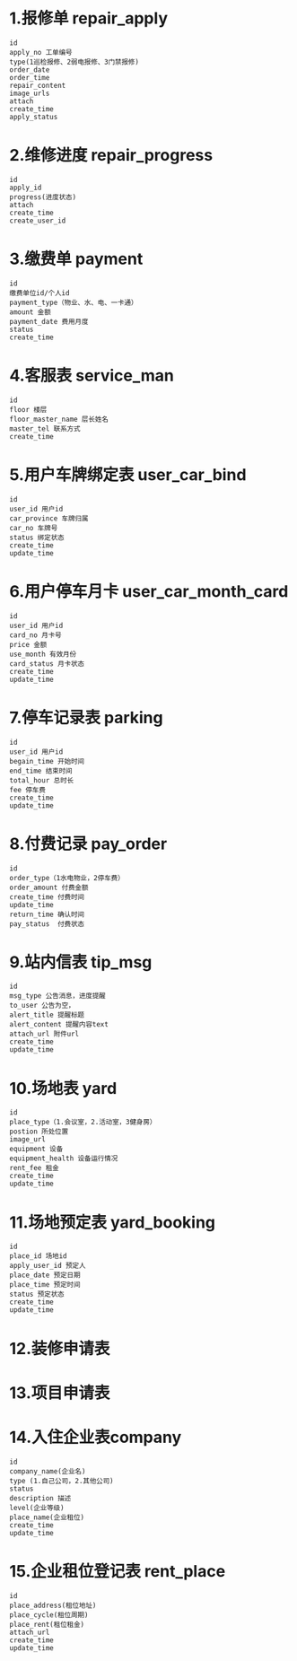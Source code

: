 # 1.报修单 repair_apply	
	id
	apply_no 工单编号
	type(1巡检报修、2弱电报修、3门禁报修)
	order_date
	order_time
	repair_content
	image_urls
	attach
	create_time
	apply_status
# 2.维修进度 repair_progress
    id
    apply_id
    progress(进度状态)
    attach
    create_time
    create_user_id
# 3.缴费单 payment
	id
	缴费单位id/个人id
	payment_type（物业、水、电、一卡通）
	amount 金额
	payment_date 费用月度
	status
	create_time
# 4.客服表 service_man
	id
	floor 楼层
	floor_master_name 层长姓名
	master_tel 联系方式
	create_time
# 5.用户车牌绑定表 user_car_bind
	id
	user_id 用户id
	car_province 车牌归属
	car_no 车牌号
	status 绑定状态
	create_time
	update_time
# 6.用户停车月卡 user_car_month_card
	id
	user_id 用户id
	card_no 月卡号
	price 金额
	use_month 有效月份
	card_status 月卡状态
	create_time
    update_time
# 7.停车记录表 parking
	id
	user_id 用户id
	begain_time 开始时间
	end_time 结束时间
	total_hour 总时长
	fee 停车费
	create_time
    update_time
# 8.付费记录 pay_order
	id
	order_type（1水电物业，2停车费）
	order_amount 付费金额
	create_time 付费时间
    update_time
	return_time 确认时间
	pay_status	付费状态
# 9.站内信表 tip_msg
	id
	msg_type 公告消息，进度提醒
	to_user 公告为空，
	alert_title 提醒标题
	alert_content 提醒内容text
    attach_url 附件url
	create_time
    update_time
# 10.场地表 yard
	id
	place_type（1.会议室，2.活动室，3健身房）
	postion 所处位置
	image_url
	equipment 设备
	equipment_health 设备运行情况
	rent_fee 租金
	create_time
    update_time
# 11.场地预定表 yard_booking
	id
	place_id 场地id
	apply_user_id 预定人
	place_date 预定日期
	place_time 预定时间
	status 预定状态
	create_time
    update_time
# 12.装修申请表


# 13.项目申请表


# 14.入住企业表company
    id
    company_name(企业名)
    type (1.自己公司，2.其他公司)
    status
    description 描述
    level(企业等级)
    place_name(企业租位)
    create_time
    update_time
# 15.企业租位登记表 rent_place
    id
    place_address(租位地址)
    place_cycle(租位周期)
    place_rent(租位租金)
    attach_url
    create_time
    update_time